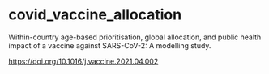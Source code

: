# covid_vaccine_allocation
Within-country age-based prioritisation, global allocation, and public health impact of a vaccine against SARS-CoV-2: A modelling study.

https://doi.org/10.1016/j.vaccine.2021.04.002
